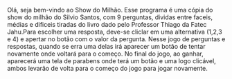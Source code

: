 Olá, seja bem-vindo ao Show do Milhão. Esse programa é uma cópia do show do milhão do Silvio Santos, com 9 perguntas, dividas entre faceis, médias e dificeis tiradas do livro dado pelo Professor Thiago da Fatec Jahu.Para escolher uma resposta, deve-se cliclar em uma alternativa (1,2,3 e 4) e apertar no botão com o valor da pergunta. Nesse jogo de perguntas e respostas, quando se erra uma delas irá aparecer um botão de tentar novamente onde voltará para o começo. No final do jogo, ao ganhar, aparecerá uma tela de parabens onde terá um botão e uma logo clicável, ambos levarão de volta para o começo do jogo para jogar novamente.
